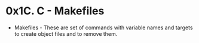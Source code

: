 # 0x1C. C - Makefiles
* Makefiles - These are set of commands with variable names and targets to create object files and to remove them.

##